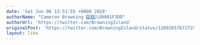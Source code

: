 ```yaml
---
date: 'Sat Jun 06 13:51:55 +0000 2020'
authorName: "Cameron Browning 2️⃣4️⃣\U0001F3DD"
authorUrl: 'https://twitter.com/BrowningIsland'
originalPost: 'https://twitter.com/BrowningIsland/status/1269265767272505346'
layout: like
---
```

